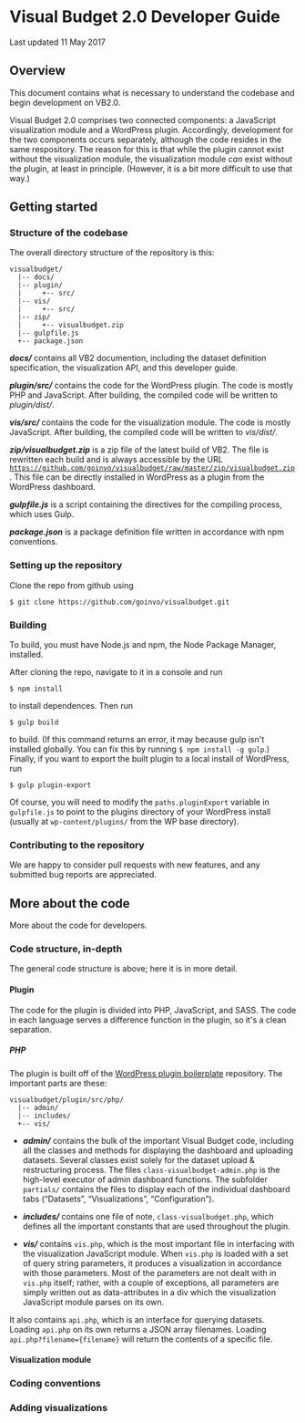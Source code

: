 # Visual Budget 2.0 Developer Guide

Last updated 11 May 2017


## Overview

This document contains what is necessary to understand the codebase and begin development on VB2.0.

Visual Budget 2.0 comprises two connected components: a JavaScript visualization module and a WordPress plugin. Accordingly, development for the two components occurs separately, although the code resides in the same respository. The reason for this is that while the plugin cannot exist without the visualization module, the visualization module *can* exist without the plugin, at least in principle. (However, it is a bit more difficult to use that way.)




## Getting started

### Structure of the codebase

The overall directory structure of the repository is this:

```
visualbudget/
  |-- docs/
  |-- plugin/
  |     +-- src/
  |-- vis/
  |     +-- src/
  |-- zip/
  |     +-- visualbudget.zip
  |-- gulpfile.js
  +-- package.json
```

**_docs/_** contains all VB2 documention, including the dataset definition specification, the visualization API, and this developer guide.

**_plugin/src/_** contains the code for the WordPress plugin. The code is mostly PHP and JavaScript. After building, the compiled code will be written to *plugin/dist/*.

**_vis/src/_** contains the code for the visualization module. The code is mostly JavaScript. After building, the compiled code will be written to *vis/dist/*.

**_zip/visualbudget.zip_** is a zip file of the latest build of VB2. The file is rewritten each build and is always accessible by the URL [`https://github.com/goinvo/visualbudget/raw/master/zip/visualbudget.zip`](https://github.com/goinvo/visualbudget/raw/master/zip/visualbudget.zip). This file can be directly installed in WordPress as a plugin from the WordPress dashboard.

**_gulpfile.js_** is a script containing the directives for the compiling process, which uses Gulp.

**_package.json_** is a package definition file written in accordance with npm conventions.


### Setting up the repository

Clone the repo from github using

```$ git clone https://github.com/goinvo/visualbudget.git```


### Building

To build, you must have Node.js and npm, the Node Package Manager, installed.

After cloning the repo, navigate to it in a console and run

```$ npm install```

to install dependences. Then run

```$ gulp build```

to build. (If this command returns an error, it may because gulp isn't installed globally. You can fix this by running `$ npm install -g gulp`.) Finally, if you want to export the built plugin to a local install of WordPress, run

```$ gulp plugin-export```

Of course, you will need to modify the `paths.pluginExport` variable in `gulpfile.js` to point to the plugins directory of your WordPress install (usually at `wp-content/plugins/` from the WP base directory).


### Contributing to the repository

We are happy to consider pull requests with new features, and any submitted bug reports are appreciated.



## More about the code

More about the code for developers.

### Code structure, in-depth

The general code structure is above; here it is in more detail.

#### Plugin

The code for the plugin is divided into PHP, JavaScript, and SASS. The code in each language serves a difference function in the plugin, so it's a clean separation.

##### PHP

The plugin is built off of the [WordPress plugin boilerplate](https://github.com/DevinVinson/WordPress-Plugin-Boilerplate) repository. The important parts are these:

```
visualbudget/plugin/src/php/
  |-- admin/
  |-- includes/
  +-- vis/
```

- **_admin/_** contains the bulk of the important Visual Budget code, including all the classes and methods for displaying the dashboard and uploading datasets. Several classes exist solely for the dataset upload & restructuring process. The files `class-visualbudget-admin.php` is the high-level executor of admin dashboard functions. The subfolder `partials/` contains the files to display each of the individual dashboard tabs (“Datasets”, “Visualizations”, “Configuration”).

- **_includes/_** contains one file of note, `class-visualbudget.php`, which defines all the important constants that are used throughout the plugin.

- **_vis/_** contains `vis.php`, which is the most important file in interfacing with the visualization JavaScript module. When `vis.php` is loaded with a set of query string parameters, it produces a visualization in accordance with those parameters. Most of the parameters are not dealt with in `vis.php` itself; rather, with a couple of exceptions, all parameters are simply written out as data-attributes in a div which the visualization JavaScript module parses on its own.  
  
It also contains `api.php`, which is an interface for querying datasets. Loading `api.php` on its own returns a JSON array filenames. Loading `api.php?filename={filename}` will return the contents of a specific file.


#### Visualization module

### Coding conventions

### Adding visualizations
